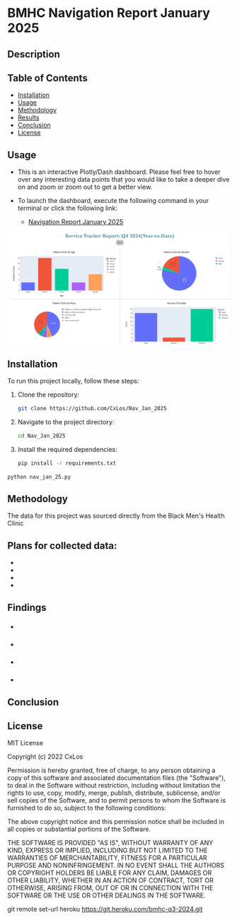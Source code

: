 # BMHC Navigation Report January 2025

## Description



## Table of Contents 
	
- [Installation](#installation)
- [Usage](#usage)
- [Methodology](#methodology)
- [Results](#results)
- [Conclusion](#conclusion)
- [License](#license)

## Usage

- This is an interactive Plotly/Dash dashboard. Please feel free to hover over any interesting data points that you would like to take a deeper dive on and zoom or zoom out to get a better view.

- To launch the dashboard, execute the following command in your terminal or click the following link:

  - [Navigation Report January 2025](https://nav-jan-2025.onrender.com/)

![Preview](./screenshots/Screenshot-163423.png)

## Installation

To run this project locally, follow these steps:

1. Clone the repository:
    ```bash
    git clone https://github.com/CxLos/Nav_Jan_2025
    ```
2. Navigate to the project directory:
    ```bash
    cd Nav_Jan_2025
    ```
3. Install the required dependencies:
    ```bash
    pip install -r requirements.txt
    ```
```bash
python nav_jan_25.py
```

## Methodology

The data for this project was sourced directly from the Black Men's Health Clinic

## Plans for collected data:

- 
-
-
-

## Findings

### 

* 

### 

* 

### 

* 

### 

* 

## Conclusion



## License

MIT License

Copyright (c) 2022 CxLos

Permission is hereby granted, free of charge, to any person obtaining a copy
of this software and associated documentation files (the "Software"), to deal
in the Software without restriction, including without limitation the rights
to use, copy, modify, merge, publish, distribute, sublicense, and/or sell
copies of the Software, and to permit persons to whom the Software is
furnished to do so, subject to the following conditions:

The above copyright notice and this permission notice shall be included in all
copies or substantial portions of the Software.

THE SOFTWARE IS PROVIDED "AS IS", WITHOUT WARRANTY OF ANY KIND, EXPRESS OR
IMPLIED, INCLUDING BUT NOT LIMITED TO THE WARRANTIES OF MERCHANTABILITY,
FITNESS FOR A PARTICULAR PURPOSE AND NONINFRINGEMENT. IN NO EVENT SHALL THE
AUTHORS OR COPYRIGHT HOLDERS BE LIABLE FOR ANY CLAIM, DAMAGES OR OTHER
LIABILITY, WHETHER IN AN ACTION OF CONTRACT, TORT OR OTHERWISE, ARISING FROM,
OUT OF OR IN CONNECTION WITH THE SOFTWARE OR THE USE OR OTHER DEALINGS IN THE
SOFTWARE.

git remote set-url heroku https://git.heroku.com/bmhc-q3-2024.git
